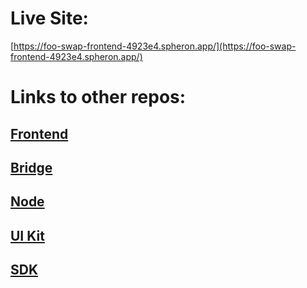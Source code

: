 # Live Site:
[https://foo-swap-frontend-4923e4.spheron.app/](https://foo-swap-frontend-4923e4.spheron.app/)
# Links to other repos:

## [Frontend](https://github.com/FooProtocol/foo-swap-frontend)
## [Bridge](https://github.com/FooProtocol/foo-bridge-contracts)
## [Node](https://github.com/FooProtocol/foo-bridge-node)
## [UI Kit](https://github.com/FooProtocol/foo-uikit)
## [SDK](https://github.com/FooProtocol/foo-swap-sdk)


